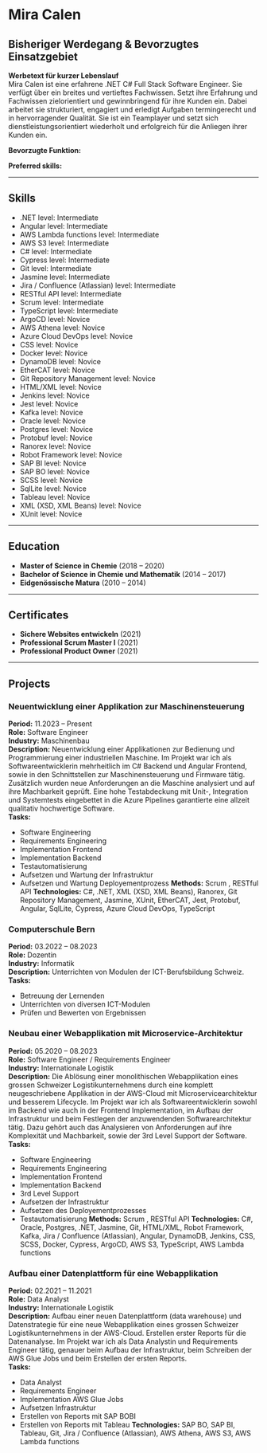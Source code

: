 # Mira Calen

## Bisheriger Werdegang & Bevorzugtes Einsatzgebiet

**Werbetext für kurzer Lebenslauf**  
Mira Calen ist eine erfahrene .NET C# Full Stack Software Engineer. Sie verfügt über ein breites und vertieftes Fachwissen. Setzt ihre Erfahrung und Fachwissen zielorientiert und gewinnbringend für ihre Kunden ein. Dabei arbeitet sie strukturiert, engagiert und erledigt Aufgaben termingerecht und in hervorragender Qualität. Sie ist ein Teamplayer und setzt sich dienstleistungsorientiert wiederholt und erfolgreich für die Anliegen ihrer Kunden ein.

**Bevorzugte Funktion:** 

**Preferred skills:** 

---

## Skills

- .NET level: Intermediate
- Angular level: Intermediate
- AWS Lambda functions level: Intermediate
- AWS S3 level: Intermediate
- C# level: Intermediate
- Cypress level: Intermediate
- Git level: Intermediate
- Jasmine level: Intermediate
- Jira / Confluence (Atlassian) level: Intermediate
- RESTful API level: Intermediate
- Scrum  level: Intermediate
- TypeScript level: Intermediate
- ArgoCD level: Novice
- AWS Athena level: Novice
- Azure Cloud DevOps level: Novice
- CSS level: Novice
- Docker level: Novice
- DynamoDB level: Novice
- EtherCAT level: Novice
- Git Repository Management level: Novice
- HTML/XML level: Novice
- Jenkins level: Novice
- Jest level: Novice
- Kafka level: Novice
- Oracle level: Novice
- Postgres level: Novice
- Protobuf level: Novice
- Ranorex level: Novice
- Robot Framework level: Novice
- SAP BI level: Novice
- SAP BO level: Novice
- SCSS level: Novice
- SqlLite level: Novice
- Tableau level: Novice
- XML (XSD, XML Beans) level: Novice
- XUnit level: Novice

---

## Education

- **Master of Science in Chemie** (2018 – 2020)
- **Bachelor of Science in Chemie und Mathematik** (2014 – 2017)
- **Eidgenössische Matura** (2010 – 2014)

---

## Certificates

- **Sichere Websites entwickeln** (2021)
- **Professional Scrum Master I** (2021)
- **Professional Product Owner** (2021)

---

## Projects

### Neuentwicklung einer Applikation zur Maschinensteuerung
**Period:** 11.2023 – Present  
**Role:** Software Engineer  
**Industry:** Maschinenbau  
**Description:** Neuentwicklung einer Applikationen zur Bedienung und Programmierung einer industriellen Maschine.
Im Projekt war ich als Softwareentwicklerin mehrheitlich im C# Backend und Angular Frontend, sowie in den Schnittstellen zur Maschinensteuerung und Firmware tätig. Zusätzlich wurden neue Anforderungen an die Maschine analysiert und auf ihre Machbarkeit geprüft. Eine hohe Testabdeckung mit Unit-, Integration und Systemtests eingebettet in die Azure Pipelines garantierte eine allzeit qualitativ hochwertige Software.  
**Tasks:**
- Software Engineering
- Requirements Engineering
- Implementation Frontend
- Implementation Backend
- Testautomatisierung
- Aufsetzen und Wartung der Infrastruktur
- Aufsetzen und Wartung Deployementprozess
**Methods:** Scrum , RESTful API
**Technologies:** C#, .NET, XML (XSD, XML Beans), Ranorex, Git Repository Management, Jasmine, XUnit, EtherCAT, Jest, Protobuf, Angular, SqlLite, Cypress, Azure Cloud DevOps, TypeScript

### Computerschule Bern
**Period:** 03.2022 – 08.2023  
**Role:** Dozentin  
**Industry:** Informatik  
**Description:** Unterrichten von Modulen der ICT-Berufsbildung Schweiz.  
**Tasks:**
- Betreuung der Lernenden 
- Unterrichten von diversen ICT-Modulen
- Prüfen und Bewerten von Ergebnissen

### Neubau einer Webapplikation mit Microservice-Architektur
**Period:** 05.2020 – 08.2023  
**Role:** Software Engineer / Requirements Engineer  
**Industry:** Internationale Logistik  
**Description:** Die Ablösung einer monolithischen Webapplikation eines grossen Schweizer Logistikunternehmens durch eine komplett neugeschriebene Applikation in der AWS-Cloud mit Microservicearchitektur und besserem Lifecycle.
Im Projekt war ich als Softwareentwicklerin sowohl im Backend wie auch in der Frontend Implementation, im Aufbau der Infrastruktur und beim Festlegen der anzuwendenden Softwarearchitektur tätig. Dazu gehört auch das Analysieren von Anforderungen auf ihre Komplexität und Machbarkeit, sowie der 3rd Level Support der Software.  
**Tasks:**
- Software Engineering
- Requirements Engineering
- Implementation Frontend
- Implementation Backend
- 3rd Level Support
- Aufsetzen der Infrastruktur
- Aufsetzen des Deployementprozesses
- Testautomatisierung
**Methods:** Scrum , RESTful API
**Technologies:** C#, Oracle, Postgres, .NET, Jasmine, Git, HTML/XML, Robot Framework, Kafka, Jira / Confluence (Atlassian), Angular, DynamoDB, Jenkins, CSS, SCSS, Docker, Cypress, ArgoCD, AWS S3, TypeScript, AWS Lambda functions

### Aufbau einer Datenplattform für eine Webapplikation 
**Period:** 02.2021 – 11.2021  
**Role:** Data Analyst  
**Industry:** Internationale Logistik  
**Description:** Aufbau einer neuen Datenplattform (data warehouse) und Datenstrategie für eine neue Webapplikation eines grossen Schweizer Logistikunternehmens in der AWS-Cloud. Erstellen erster Reports für die Datenanalyse. Im Projekt war ich als Data Analystin und Requirements Engineer tätig, genauer beim Aufbau der Infrastruktur, beim Schreiben der AWS Glue Jobs und beim Erstellen der ersten Reports.  
**Tasks:**
- Data Analyst
- Requirements Engineer
- Implementation AWS Glue Jobs
- Aufsetzen Infrastruktur
- Erstellen von Reports mit SAP BOBI
- Erstellen von Reports mit Tableau
**Technologies:** SAP BO, SAP BI, Tableau, Git, Jira / Confluence (Atlassian), AWS Athena, AWS S3, AWS Lambda functions
